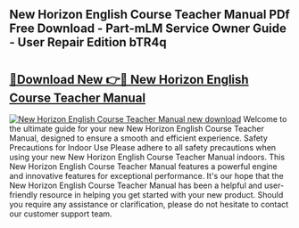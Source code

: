 ## New Horizon English Course Teacher Manual PDf Free Download - Part-mLM Service Owner Guide - User Repair Edition bTR4q

# <h2><a href="http://bc82696.oget.top/?id=New+Horizon+English+Course+Teacher+Manual">🔗Download New 👉🔴 New Horizon English Course Teacher Manual</a></h2>

[![New Horizon English Course Teacher Manual new download](https://i.imgur.com/5g1atiW.png)](http://bc82696.oget.top/?id=New+Horizon+English+Course+Teacher+Manual)
Welcome to the ultimate guide for your new New Horizon English Course Teacher Manual, designed to ensure a smooth and efficient experience. Safety Precautions for Indoor Use Please adhere to all safety precautions when using your new New Horizon English Course Teacher Manual indoors. This New Horizon English Course Teacher Manual features a powerful engine and innovative features for exceptional performance. It's our hope that the New Horizon English Course Teacher Manual has been a helpful and user-friendly resource in helping you get started with your new product. Should you require any assistance or clarification, please do not hesitate to contact our customer support team.
